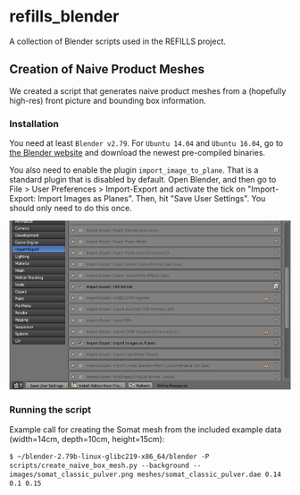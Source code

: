 # refills_blender
A collection of Blender scripts used in the REFILLS project.

## Creation of Naive Product Meshes
We created a script that generates naive product meshes from a (hopefully high-res) front picture and bounding box information. 

### Installation
You need at least ```Blender v2.79```. For ```Ubuntu 14.04``` and ```Ubuntu 16.04```, go to [the Blender website](https://www.blender.org/) and download the newest pre-compiled binaries.

You also need to enable the plugin ```import_image_to_plane```. That is a standard plugin that is disabled by default. Open Blender, and then go to File > User Preferences > Import-Export and activate the tick on "Import-Export: Import Images as Planes". Then, hit "Save User Settings". You should only need to do this once.

![import_images_as_planes](https://github.com/refills-project/refills_blender/blob/master/doc/import_images_as_planes.png)

### Running the script
Example call for creating the Somat mesh from the included example data (width=14cm, depth=10cm, height=15cm):
```shell
$ ~/blender-2.79b-linux-glibc219-x86_64/blender -P scripts/create_naive_box_mesh.py --background -- images/somat_classic_pulver.png meshes/somat_classic_pulver.dae 0.14 0.1 0.15
```
